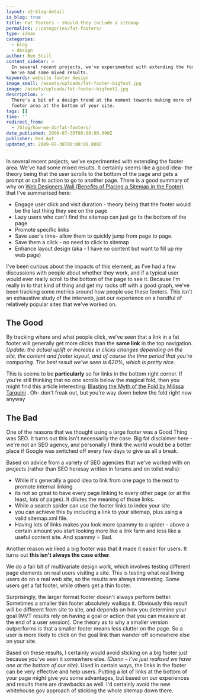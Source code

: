 ```yaml
---
layout: v2-blog-detail
is_blog: true
title: Fat footers - should they include a sitemap
permalink: /:categories/fat-footers/
type: ideas
categories:
  - blog
  - design
author: Ben Still
content_sidebar: >
  In several recent projects, we've experimented with extending the footer area.
  We've had some mixed results.
keywords: website footer design
image_small: /assets/uploads/fat-footer-bigfoot.jpg
image: /assets/uploads/fat-footer-bigfoot2.jpg
description: >-
  There's a bit of a design trend at the moment towards making more of the
  footer area at the bottom of your site.
tags: []
time: ''
redirect_from:
  - /blog/how-we-do/fat-footers/
date_published: 2009-07-30T00:00:00.000Z
publisher: Red Ant
updated_at: 2009-07-30T00:00:00.000Z
---
```


In several recent projects, we've experimented with extending the footer area. We've had some mixed results. It certainly seems like a good idea- the theory being that the user scrolls to the bottom of the page and gets a prompt or call to action to go to another page. There is a good summary of why on [Web Designers Wall (Benefits of Placing a Sitemap in the Footer)](http://www.webdesignerwall.com/trends/modern-sitemap-and-footer/) that I've summarised here:

* Engage user click and visit duration - theory being that the footer would be the last thing they see on the page
* Lazy users who can't find the sitemap can just go to the bottom of the page
* Promote specific links
* Save user's time- allow them to quickly jump from page to page.
* Save them a click - no need to click to sitemap
* Enhance layout design (aka - I have no content but want to fill up my web page)

I've been curious about the impacts of this element, as I've had a few discussions with people about whether they work, and if a typical user would ever really scroll to the bottom of the page to see it. Because I'm really in to that kind of thing and get my rocks off with a good graph, we've been tracking some metrics around how people use these footers. This isn't an exhaustive study of the interweb, just our experience on a handful of relatively popular sites that we've worked on.

## The Good

By tracking where and what people click, we've seen that a link in a fat footer will generally get more clicks than the **same link** in the top navigation. *Update: the actual uplift or increase in clicks changes depending on the site, the content and footer layout, and of course the time period that you're comparing. The best result we've seen is 620%, which is pretty nice.*

This is seems to be **particularly** so for links in the bottom right corner. If you're still thinking that no one scrolls below the magical fold, then you might find this article interesting: [Blasting the Myth of the Fold by Milissa Tarquini](http://www.boxesandarrows.com/view/blasting-the-myth-of) . Oh- don't freak out, but you're way down below the fold right now anyway

## The Bad

One of the reasons that we thought using a large footer was a Good Thing was SEO. It turns out this isn't necessarily the case. Big fat disclaimer here - we're not an SEO agency, and personally I think the world would be a better place if Google was switched off every few days to give us all a break.

Based on advice from a variety of SEO agencies that we've worked with on projects (rather than SEO heresay written in forums and on toilet walls):

* While it's generally a good idea to link from one page to the next to promote internal linking
* its not so great to have every page linking to every other page (or at the least, lots of pages). It dilutes the meaning of those links.
* While a search spider can use the footer links to index your site
* you can achieve this by including a link to your sitemap, plus using a valid sitemap.xml file.
* Having lots of links makes you look more spammy to a spider - above a certain amount you start looking more like a link farm and less like a useful content site. And spammy = Bad.

Another reason we liked a big footer was that it made it easier for users. It turns out **this isn't always the case either**.

We do a fair bit of multivariate design work, which involves testing different page elements on real users visiting a site. This is testing what real living users do on a real web site, so the results are always interesting. Some users get a fat footer, while others get a thin footer.

Surprisingly, the larger format footer doesn't always perform better. Sometimes a smaller thin footer absolutely wallops it. Obviously this result will be different from site to site, and depends on how you determine your goal (MVT results rely on having a goal or action that you can measure at the end of a user session). One theory as to why a smaller version outperforms is that a smaller footer means less clutter on the page. So a user is more likely to click on the goal link than wander off somewhere else on your site.

Based on these results, I certainly would avoid sticking on a big footer just because you've seen it somewhere else. *(Damn – I’ve just realised we have one at the bottom of our site)*. Used in certain ways, the links in the footer can be very effective and help users. Putting a lot of links at the bottom of your page might give you some advantages, but based on our experiences and results there are drawbacks as well. I'd certainly avoid the new whitehouse.gov approach of sticking the whole sitemap down there.
